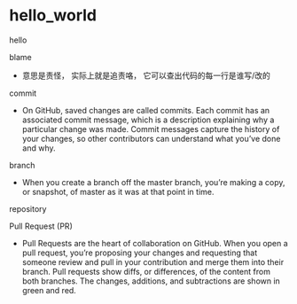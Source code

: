 # hello_world
hello

blame
- 意思是责怪， 实际上就是追责咯， 它可以查出代码的每一行是谁写/改的

commit
- On GitHub, saved changes are called commits. Each commit has an associated commit message, 
which is a description explaining why a particular change was made. Commit messages capture
the history of your changes, so other contributors can understand what you’ve done and why.

branch
- When you create a branch off the master branch, you’re making a copy, or snapshot, of master 
as it was at that point in time. 

repository

Pull Request (PR)
- Pull Requests are the heart of collaboration on GitHub. When you open a pull request, you’re proposing your changes and requesting that someone review and pull in your contribution and merge them into their branch. Pull requests show diffs, or differences, of the content from both branches. The changes, additions, and subtractions are shown in green and red.
